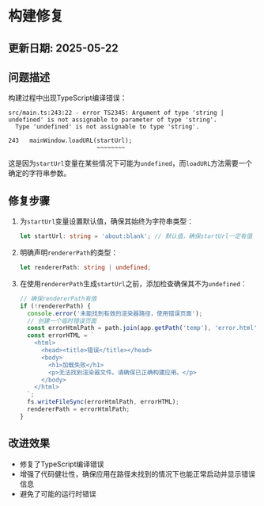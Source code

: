 # 构建修复

## 更新日期: 2025-05-22

## 问题描述
构建过程中出现TypeScript编译错误：

```
src/main.ts:243:22 - error TS2345: Argument of type 'string | undefined' is not assignable to parameter of type 'string'.
  Type 'undefined' is not assignable to type 'string'.

243   mainWindow.loadURL(startUrl);
                         ~~~~~~~~
```

这是因为`startUrl`变量在某些情况下可能为`undefined`，而`loadURL`方法需要一个确定的字符串参数。

## 修复步骤

1. 为`startUrl`变量设置默认值，确保其始终为字符串类型：
   ```typescript
   let startUrl: string = 'about:blank'; // 默认值，确保startUrl一定有值
   ```

2. 明确声明`rendererPath`的类型：
   ```typescript
   let rendererPath: string | undefined;
   ```

3. 在使用`rendererPath`生成`startUrl`之前，添加检查确保其不为`undefined`：
   ```typescript
   // 确保rendererPath有值
   if (!rendererPath) {
     console.error('未能找到有效的渲染器路径，使用错误页面');
     // 创建一个临时错误页面
     const errorHtmlPath = path.join(app.getPath('temp'), 'error.html');
     const errorHTML = `
       <html>
         <head><title>错误</title></head>
         <body>
           <h1>加载失败</h1>
           <p>无法找到渲染器文件。请确保已正确构建应用。</p>
         </body>
       </html>
     `;
     fs.writeFileSync(errorHtmlPath, errorHTML);
     rendererPath = errorHtmlPath;
   }
   ```

## 改进效果
- 修复了TypeScript编译错误
- 增强了代码健壮性，确保应用在路径未找到的情况下也能正常启动并显示错误信息
- 避免了可能的运行时错误 